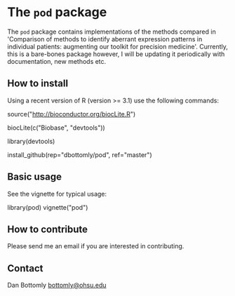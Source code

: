 The `pod` package
=========

The `pod` package contains implementations of the methods compared in 'Comparison of methods to identify aberrant expression patterns in individual patients: augmenting our toolkit for precision medicine'.  Currently, this is a bare-bones package however, I will be updating it periodically with documentation, new methods etc. 

How to install
--------

Using a recent version of R (version >= 3.1) use the following commands:

source("http://bioconductor.org/biocLite.R")

biocLite(c("Biobase", "devtools"))

library(devtools)

install_github(rep="dbottomly/pod", ref="master") 


Basic usage
--------

See the vignette for typical usage:

library(pod)
vignette("pod")

How to contribute
---------

Please send me an email if you are interested in contributing.

Contact
---------

Dan Bottomly
bottomly@ohsu.edu
